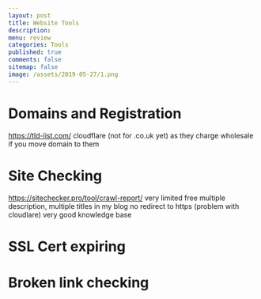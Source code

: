 ```yaml
---
layout: post
title: Website Tools 
description: 
menu: review
categories: Tools 
published: true 
comments: false
sitemap: false
image: /assets/2019-05-27/1.png
---
```


# Domains and Registration
https://tld-list.com/
cloudflare (not for .co.uk yet) as they charge wholesale if you move domain to them

# Site Checking
https://sitechecker.pro/tool/crawl-report/
  very limited free
  multiple description, multiple titles in my blog
no redirect to https (problem with cloudlare)
very good knowledge base

# SSL Cert expiring

# Broken link checking
